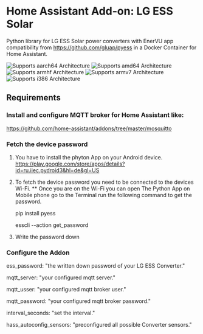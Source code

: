# Home Assistant Add-on:  LG ESS Solar

Python library for LG ESS Solar power converters with EnerVU app compatibility
from https://github.com/gluap/pyess in a Docker Container for Home Assistant.

![Supports aarch64 Architecture][aarch64-shield] ![Supports amd64 Architecture][amd64-shield] ![Supports armhf Architecture][armhf-shield] ![Supports armv7 Architecture][armv7-shield] ![Supports i386 Architecture][i386-shield]

[aarch64-shield]: https://img.shields.io/badge/aarch64-yes-green.svg
[amd64-shield]: https://img.shields.io/badge/amd64-yes-green.svg
[armhf-shield]: https://img.shields.io/badge/armhf-yes-green.svg
[armv7-shield]: https://img.shields.io/badge/armv7-yes-red.svg
[i386-shield]: https://img.shields.io/badge/i386-yes-red.svg

## Requirements

### Install and configure MQTT broker for Home Assistant like:
https://github.com/home-assistant/addons/tree/master/mosquitto

### Fetch the device password
1. You have to install the phyton App on your Android device.
https://play.google.com/store/apps/details?id=ru.iiec.pydroid3&hl=de&gl=US

2. To fetch the device password you need to be connected to the devices Wi-Fi. ** Once you are on the Wi-Fi you can
open The Python App on Mobile phone go to the Terminal run the following command to get the password.

   pip install pyess
   
   esscli --action get_password

3. Write the password down

### Configure the Addon

ess_password: "the written down password of your LG ESS Converter."

mqtt_server: "your configured mqtt server."

mqtt_usser: "your configured mqtt broker user."

mqtt_password: "your configured mqtt broker password."

interval_seconds: "set the interval."

hass_autoconfig_sensors: "preconfigured all possible Converter sensors."

